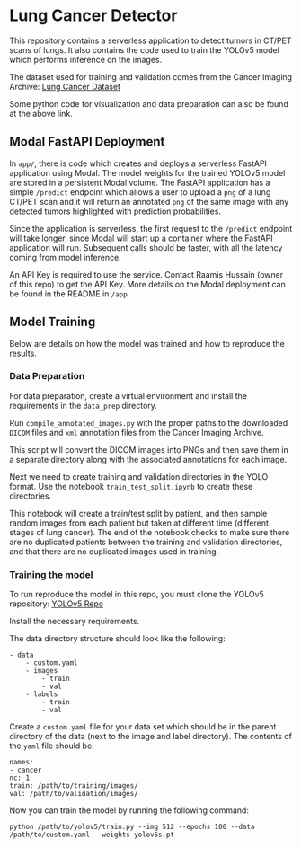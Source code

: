 # Lung Cancer Detector

This repository contains a serverless application to detect tumors in CT/PET scans of lungs. It also contains
the code used to train the YOLOv5 model which performs inference on the images.

The dataset used for training and validation comes from the Cancer Imaging Archive:
[Lung Cancer Dataset](https://wiki.cancerimagingarchive.net/pages/viewpage.action?pageId=70224216)

Some python code for visualization and data preparation can also be found at the above link.


## Modal FastAPI Deployment

In `app/`, there is code which creates and deploys a serverless FastAPI application using Modal. The model weights
for the trained YOLOv5 model are stored in a persistent Modal volume. The FastAPI application has a simple `/predict` endpoint which allows a user to upload a `png` of a lung CT/PET scan and it will return an annotated `png`
of the same image with any detected tumors highlighted with prediction probabilities. 

Since the application is serverless, the first request to the `/predict` endpoint will take longer, since Modal will 
start up a container where the FastAPI application will run. Subsequent calls should be faster, with all the latency coming from model inference. 

An API Key is required to use the service. Contact Raamis Hussain (owner of this repo) to get the API Key. More details on the Modal deployment can be found in the README in `/app`


## Model Training

Below are details on how the model was trained and how to reproduce the results.

### Data Preparation

For data preparation, create a virtual environment and install the requirements in the `data_prep` directory. 

Run `compile_annotated_images.py` with the proper paths to the downloaded `DICOM` files and `xml` annotation files from the Cancer Imaging Archive.

This script will convert the DICOM images into PNGs and then save them in a separate directory along with the associated annotations for each image.

Next we need to create training and validation directories in the YOLO format. Use the notebook `train_test_split.ipynb` to create these directories.

This notebook will create a train/test split by patient, and then sample random images from each patient but taken at different time (different stages of lung cancer). The end of the notebook checks to make sure there are no duplicated patients between the training and validation directories, and that there are no duplicated images used in training.

### Training the model

To run reproduce the model in this repo, you must clone the YOLOv5 repository:
[YOLOv5 Repo](https://github.com/ultralytics/yolov5)

Install the necessary requirements.

The data directory structure should look like the following:

```
- data
    - custom.yaml
    - images
        - train
        - val
    - labels
        - train
        - val
```

Create a `custom.yaml` file for your data set which should be in the parent directory of the data (next to the image and label directory). The contents of the `yaml` file should be:

```
names:
- cancer
nc: 1
train: /path/to/training/images/
val: /path/to/validation/images/
```

Now you can train the model by running the following command:

```
python /path/to/yolov5/train.py --img 512 --epochs 100 --data /path/to/custom.yaml --weights yolov5s.pt
```

